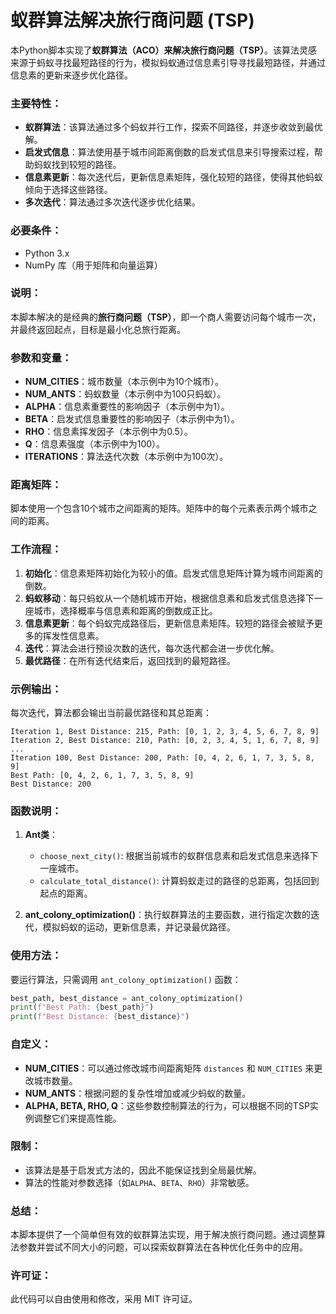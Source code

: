 # 蚁群算法解决旅行商问题 (TSP)

本Python脚本实现了**蚁群算法（ACO）**来解决**旅行商问题（TSP）**。该算法灵感来源于蚂蚁寻找最短路径的行为，模拟蚂蚁通过信息素引导寻找最短路径，并通过信息素的更新来逐步优化路径。

### 主要特性：
- **蚁群算法**：该算法通过多个蚂蚁并行工作，探索不同路径，并逐步收敛到最优解。
- **启发式信息**：算法使用基于城市间距离倒数的启发式信息来引导搜索过程，帮助蚂蚁找到较短的路径。
- **信息素更新**：每次迭代后，更新信息素矩阵，强化较短的路径，使得其他蚂蚁倾向于选择这些路径。
- **多次迭代**：算法通过多次迭代逐步优化结果。

### 必要条件：
- Python 3.x
- NumPy 库（用于矩阵和向量运算）

### 说明：
本脚本解决的是经典的**旅行商问题（TSP）**，即一个商人需要访问每个城市一次，并最终返回起点，目标是最小化总旅行距离。

### 参数和变量：
- **NUM_CITIES**：城市数量（本示例中为10个城市）。
- **NUM_ANTS**：蚂蚁数量（本示例中为100只蚂蚁）。
- **ALPHA**：信息素重要性的影响因子（本示例中为1）。
- **BETA**：启发式信息重要性的影响因子（本示例中为1）。
- **RHO**：信息素挥发因子（本示例中为0.5）。
- **Q**：信息素强度（本示例中为100）。
- **ITERATIONS**：算法迭代次数（本示例中为100次）。

### 距离矩阵：
脚本使用一个包含10个城市之间距离的矩阵。矩阵中的每个元素表示两个城市之间的距离。

### 工作流程：
1. **初始化**：信息素矩阵初始化为较小的值。启发式信息矩阵计算为城市间距离的倒数。
2. **蚂蚁移动**：每只蚂蚁从一个随机城市开始，根据信息素和启发式信息选择下一座城市，选择概率与信息素和距离的倒数成正比。
3. **信息素更新**：每个蚂蚁完成路径后，更新信息素矩阵。较短的路径会被赋予更多的挥发性信息素。
4. **迭代**：算法会进行预设次数的迭代，每次迭代都会进一步优化解。
5. **最优路径**：在所有迭代结束后，返回找到的最短路径。

### 示例输出：
每次迭代，算法都会输出当前最优路径和其总距离：

```
Iteration 1, Best Distance: 215, Path: [0, 1, 2, 3, 4, 5, 6, 7, 8, 9]
Iteration 2, Best Distance: 210, Path: [0, 2, 3, 4, 5, 1, 6, 7, 8, 9]
...
Iteration 100, Best Distance: 200, Path: [0, 4, 2, 6, 1, 7, 3, 5, 8, 9]
Best Path: [0, 4, 2, 6, 1, 7, 3, 5, 8, 9]
Best Distance: 200
```

### 函数说明：
1. **Ant类**：
   - `choose_next_city()`: 根据当前城市的蚁群信息素和启发式信息来选择下一座城市。
   - `calculate_total_distance()`: 计算蚂蚁走过的路径的总距离，包括回到起点的距离。

2. **ant_colony_optimization()**：执行蚁群算法的主要函数，进行指定次数的迭代，模拟蚂蚁的运动，更新信息素，并记录最优路径。

### 使用方法：
要运行算法，只需调用 `ant_colony_optimization()` 函数：

```python
best_path, best_distance = ant_colony_optimization()
print(f"Best Path: {best_path}")
print(f"Best Distance: {best_distance}")
```

### 自定义：
- **NUM_CITIES**：可以通过修改城市间距离矩阵 `distances` 和 `NUM_CITIES` 来更改城市数量。
- **NUM_ANTS**：根据问题的复杂性增加或减少蚂蚁的数量。
- **ALPHA, BETA, RHO, Q**：这些参数控制算法的行为，可以根据不同的TSP实例调整它们来提高性能。

### 限制：
- 该算法是基于启发式方法的，因此不能保证找到全局最优解。
- 算法的性能对参数选择（如`ALPHA`、`BETA`、`RHO`）非常敏感。

### 总结：
本脚本提供了一个简单但有效的蚁群算法实现，用于解决旅行商问题。通过调整算法参数并尝试不同大小的问题，可以探索蚁群算法在各种优化任务中的应用。

### 许可证：
此代码可以自由使用和修改，采用 MIT 许可证。

